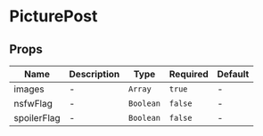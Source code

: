 # PicturePost

## Props

<!-- @vuese:PicturePost:props:start -->
|Name|Description|Type|Required|Default|
|---|---|---|---|---|
|images|-|`Array`|`true`|-|
|nsfwFlag|-|`Boolean`|`false`|-|
|spoilerFlag|-|`Boolean`|`false`|-|

<!-- @vuese:PicturePost:props:end -->


